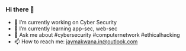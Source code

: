 ### Hi there 👋

- 🔭 I’m currently working on Cyber Security
- 🌱 I’m currently learning app-sec, web-sec
- 💬 Ask me about #cybersecurity #computernetwork #ethicalhacking
- 📫 How to reach me: jaymakwana.in@outlook.com

